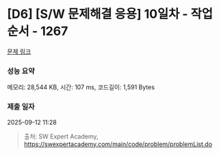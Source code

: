 # [D6] [S/W 문제해결 응용] 10일차 - 작업순서 - 1267 

[문제 링크](https://swexpertacademy.com/main/code/problem/problemDetail.do?contestProbId=AV18TrIqIwUCFAZN) 

### 성능 요약

메모리: 28,544 KB, 시간: 107 ms, 코드길이: 1,591 Bytes

### 제출 일자

2025-09-12 11:28



> 출처: SW Expert Academy, https://swexpertacademy.com/main/code/problem/problemList.do